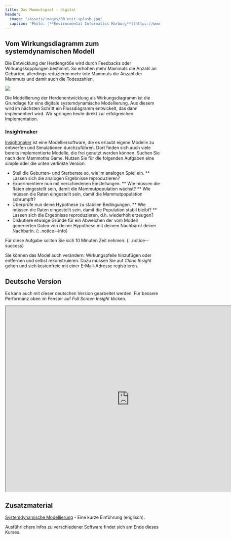 ```yaml
---
title: Das Mammutspiel - digital
header:
  image: "/assets/images/00-unit-splash.jpg"
  caption: 'Photo: [**Environmental Informatics Marburg**](https://www.flickr.com/environmentalinformatics-marburg/)'
---
```


## Vom Wirkungsdiagramm zum systemdynamischen Modell
Die Entwicklung der Herdengröße wird durch Feedbacks oder Wirkungskopplungen bestimmt. So erhöhen mehr Mammuts die Anzahl an Geburten, allerdings reduzieren mehr tote Mammuts die Anzahl der Mammuts und damit auch die Todeszahlen.

  <img src="../assets/images/Feedbackloop.png">

Die Modellierung der Herdenentwicklung als Wirkungsdiagramm ist die Grundlage für eine digitale systemdynamische Modellierung. Aus diesem wird im nächsten Schritt ein Flussdiagramm entwickelt, das dann implementiert wird. Wir springen heute direkt zur erfolgreichen Implementation. 

### Insightmaker
[Insightmaker](https://insightmaker.com/) ist eine Modelliersoftware, die es erlaubt eigene Modelle zu entwerfen und Simulationen durchzuführen. Dort finden sich auch viele bereits implementierte Modelle, die frei genutzt werden können. Suchen Sie nach dem Mammoths Game. Nutzen Sie für die folgenden Aufgaben eine simple oder die unten verlinkte Version.

* Stell die Geburten- und Sterberate so, wie im analogen Spiel ein.
** Lassen sich die analogen Ergebnisse reproduzieren?
* Experimentiere nun mit verschiedenen Einstellungen.
** Wie müssen die Raten eingestellt sein, damit die Mammutpopulation wächst?
** Wie müssen die Raten eingestellt sein, damit die Mammutpopulation schrumpft?
* Überprüfe nun deine Hypothese zu stabilen Bedingungen.
** Wie müssen die Raten eingestellt sein, damit die Population stabil bleibt?
** Lassen sich die Ergebnisse reproduzieren, d.h. wiederholt erzeugen?
* Diskutiere etwaige Gründe für ein Abweichen der vom Modell generierten Daten von deiner Hypothese mit deinem Nachbarn/ deiner Nachbarin.
 {: .notice--info}
 
Für diese Aufgabe sollten Sie sich 10 Minuten Zeit nehmen.
{: .notice--success} 

Sie können das Model auch verändern: Wirkungspfeile hinzufügen oder entfernen und selbst rekonstruieren. Dazu müssen Sie auf *Clone Insight* gehen und sich kostenfreie mit einer E-Mail-Adresse registrieren. 


## Deutsche Version
Es kann auch mit dieser deutschen Version gearbeitet werden. Für bessere Performanz oben im Fenster auf *Full Screen Insight* klicken.
<iframe src="https://insightmaker.com/insight/7GjbYKkATFtF9ekSXNeyAj/embed?topBar=1&sideBar=1&zoom=1" title="Embedded model" width="800" height="600"></iframe>



## Zusatzmaterial 
[Systemdynamische Modellierung](https://www.youtube.com/watch?v=AnTwZVviXyY&t=627s) - Eine kurze Einführung (englisch). 

Ausführlichere Infos zu verschiedener Software findet sich am Ende dieses Kurses. 




